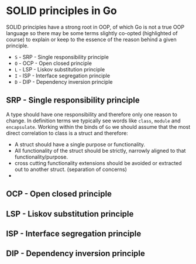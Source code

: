# SOLID principles in Go

SOLID principles have a strong root in OOP, of which Go is not a true OOP language so there may be some terms slightly co-opted (highlighted of course) to explain or keep to the essence of the reason behind a given principle.

- `S` - SRP - Single responsibility principle
- `O` - OCP - Open closed principle
- `L` - LSP - Liskov substitution principle
- `I` - ISP - Interface segregation principle
- `D` - DIP - Dependency inversion principle

## SRP - Single responsibility principle

A type should have one responsibility and therefore only one reason to change. In definition terms we typically see words like `class`, `module` and `encapsulate`. Working within the binds of `Go` we should assume that the most direct correlation to class is a struct and therefore:

- A struct should have a single purpose or functionality.
- All functionality of the struct should be strictly, narrowly aligned to that functionality/purpose.
- cross cutting functionality extensions should be avoided or extracted out to another struct. (separation of concerns)
-

## OCP - Open closed principle

## LSP - Liskov substitution principle

## ISP - Interface segregation principle

## DIP - Dependency inversion principle
